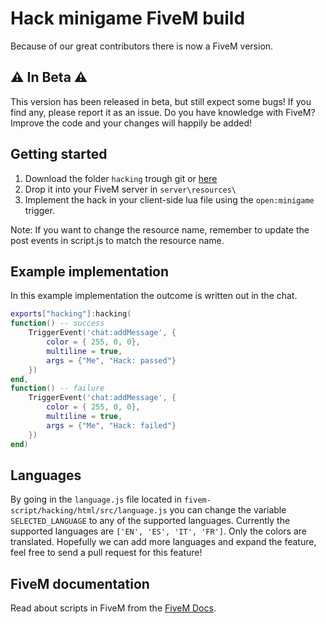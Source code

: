 # Hack minigame FiveM build
Because of our great contributors there is now a FiveM version.

## ⚠ In Beta ⚠  
This version has been released in beta, but still expect some bugs!
If you find any, please report it as an issue.
Do you have knowledge with FiveM? Improve the code and your changes will happily be added!  



## Getting started
1. Download the folder `hacking` trough git or [here](https://minhaskamal.github.io/DownGit/#/home?url=https://github.com/Jesper-Hustad/NoPixel-minigame/tree/main/fivem-script/hacking)  
2. Drop it into your FiveM server in `server\resources\`
3. Implement the hack in your client-side lua file using the `open:minigame` trigger.

Note: If you want to change the resource name, remember to update the post events in script.js to match the resource name.
## Example implementation
In this example implementation the outcome is written out in the chat.
```lua
exports["hacking"]:hacking(
function() -- success
    TriggerEvent('chat:addMessage', {
        color = { 255, 0, 0},
        multiline = true,
        args = {"Me", "Hack: passed"}
    })
end,
function() -- failure
    TriggerEvent('chat:addMessage', {
        color = { 255, 0, 0},
        multiline = true,
        args = {"Me", "Hack: failed"}
    })
end)
```

## Languages
By going in the `language.js` file located in `fivem-script/hacking/html/src/language.js` you can change the variable `SELECTED_LANGUAGE` to any of the supported languages. Currently the supported languages are `['EN', 'ES', 'IT', 'FR']`. Only the colors are translated. Hopefully we can add more languages and expand the feature, feel free to send a pull request for this feature!

## FiveM documentation
Read about scripts in FiveM from the [FiveM Docs](https://docs.fivem.net/docs/scripting-manual/introduction/introduction-to-resources/).
